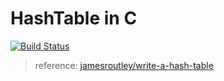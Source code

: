 # HashTable in C
[![Build Status](https://travis-ci.org/abowloflrf/hash-table.svg?branch=master)](https://travis-ci.org/abowloflrf/hash-table)

> reference:
> [jamesroutley/write-a-hash-table](https://github.com/jamesroutley/write-a-hash-table)
